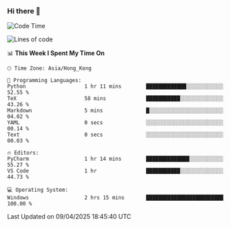 ### Hi there 👋

<!--
**RoiexLee/RoiexLee** is a ✨ _special_ ✨ repository because its `README.md` (this file) appears on your GitHub profile.

Here are some ideas to get you started:

- 🔭 I’m currently working on ...
- 🌱 I’m currently learning ...
- 👯 I’m looking to collaborate on ...
- 🤔 I’m looking for help with ...
- 💬 Ask me about ...
- 📫 How to reach me: ...
- 😄 Pronouns: ...
- ⚡ Fun fact: ...
-->

<!--START_SECTION:waka-->
![Code Time](http://img.shields.io/badge/Code%20Time-1%2C106%20hrs%2032%20mins-blue)

![Lines of code](https://img.shields.io/badge/From%20Hello%20World%20I%27ve%20Written-42.5%20thousand%20lines%20of%20code-blue)

📊 **This Week I Spent My Time On** 

```text
🕑︎ Time Zone: Asia/Hong_Kong

💬 Programming Languages: 
Python                   1 hr 11 mins        █████████████░░░░░░░░░░░░   52.55 % 
TeX                      58 mins             ███████████░░░░░░░░░░░░░░   43.26 % 
Markdown                 5 mins              █░░░░░░░░░░░░░░░░░░░░░░░░   04.02 % 
YAML                     0 secs              ░░░░░░░░░░░░░░░░░░░░░░░░░   00.14 % 
Text                     0 secs              ░░░░░░░░░░░░░░░░░░░░░░░░░   00.03 % 

🔥 Editors: 
PyCharm                  1 hr 14 mins        ██████████████░░░░░░░░░░░   55.27 % 
VS Code                  1 hr                ███████████░░░░░░░░░░░░░░   44.73 % 

💻 Operating System: 
Windows                  2 hrs 15 mins       █████████████████████████   100.00 % 
```


 Last Updated on 09/04/2025 18:45:40 UTC
<!--END_SECTION:waka-->
